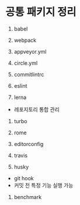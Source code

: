 # 공통 패키지 정리

1. babel

1. webpack

1. appveyor.yml

1. circle.yml

1. commitlintrc

1. eslint

1. lerna

- 레포지토리 통합 관리

1. turbo

1. rome

1. editorconfig

1. travis

1. husky

- git hook
- 커밋 전 특정 기능 실행 가능

1. benchmark
